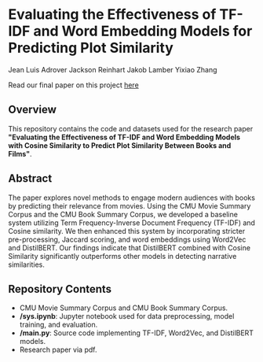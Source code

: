 # Evaluating the Effectiveness of TF-IDF and Word Embedding Models for Predicting Plot Similarity

Jean Luis Adrover Jackson Reinhart Jakob Lamber Yixiao Zhang

Read our final paper on this project [here]([url](https://github.com/jladrover/mbmatchmaker/blob/94c0a41ec614b1a135933e0dbd8c08a3da6e220a/nyu_nlp_finalpaper%20(1).pdf))

## Overview

This repository contains the code and datasets used for the research paper **"Evaluating the Effectiveness of TF-IDF and Word Embedding Models with Cosine Similarity to Predict Plot Similarity Between Books and Films"**.

## Abstract

The paper explores novel methods to engage modern audiences with books by predicting their relevance from movies. Using the CMU Movie Summary Corpus and the CMU Book Summary Corpus, we developed a baseline system utilizing Term Frequency-Inverse Document Frequency (TF-IDF) and Cosine similarity. We then enhanced this system by incorporating stricter pre-processing, Jaccard scoring, and word embeddings using Word2Vec and DistilBERT. Our findings indicate that DistilBERT combined with Cosine Similarity significantly outperforms other models in detecting narrative similarities.

## Repository Contents

- CMU Movie Summary Corpus and CMU Book Summary Corpus.
- **/sys.ipynb**: Jupyter notebook used for data preprocessing, model training, and evaluation.
- **/main.py**: Source code implementing TF-IDF, Word2Vec, and DistilBERT models.
- Research paper via pdf.
